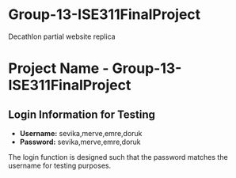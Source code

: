 # Group-13-ISE311FinalProject
 Decathlon partial website replica
# Project Name - Group-13-ISE311FinalProject

## Login Information for Testing
- **Username:** sevika,merve,emre,doruk
- **Password:** sevika,merve,emre,doruk

The login function is designed such that the password matches the username for testing purposes.
